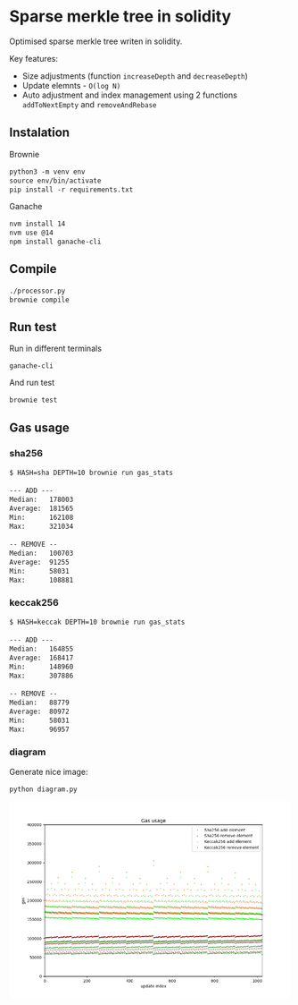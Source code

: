 # Sparse merkle tree in solidity

Optimised sparse merkle tree writen in solidity.

Key features:
- Size adjustments (function `increaseDepth` and `decreaseDepth`)
- Update elemnts - `O(log N)`
- Auto adjustment and index management using 2 functions `addToNextEmpty` and `removeAndRebase`

## Instalation

Brownie

```
python3 -m venv env
source env/bin/activate
pip install -r requirements.txt
```

Ganache

```
nvm install 14
nvm use @14
npm install ganache-cli
```

## Compile

```
./processor.py
brownie compile
```

## Run test

Run in different terminals

```
ganache-cli
```

And run test

```
brownie test
```

## Gas usage

### sha256

```
$ HASH=sha DEPTH=10 brownie run gas_stats

--- ADD ---
Median:   178003
Average:  181565
Min:      162108
Max:      321034

-- REMOVE --
Median:   100703
Average:  91255
Min:      58031
Max:      108881
```

### keccak256

```
$ HASH=keccak DEPTH=10 brownie run gas_stats

--- ADD ---
Median:   164855
Average:  168417
Min:      148960
Max:      307886

-- REMOVE --
Median:   88779
Average:  80972
Min:      58031
Max:      96957
```

### diagram

Generate nice image:

```
python diagram.py
```

![Gas usage](./plot.png)

